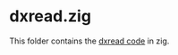 # dxread.zig
This folder contains the 
[dxread code](https://isccp.giss.nasa.gov/pub/tables/ISCCP.DXREADC.0.GLOBAL.2003.09.99.9999.GPC)
in zig.